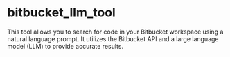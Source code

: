 # bitbucket_llm_tool
This tool allows you to search for code in your Bitbucket workspace using a natural language prompt. It utilizes the Bitbucket API and a large language model (LLM) to provide accurate results.
